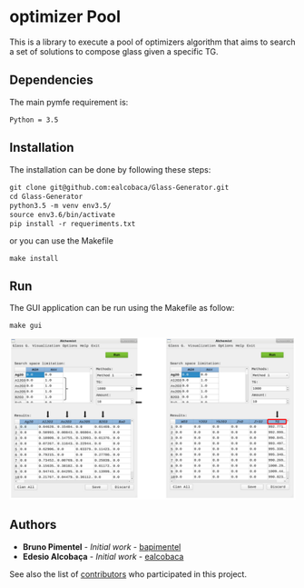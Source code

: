 # optimizer Pool
This is a library to execute a pool of optimizers algorithm that aims to search a set of solutions to compose glass given a specific TG.


## Dependencies
The main pymfe requirement is:
```
Python = 3.5
```


## Installation
The installation can be done by following these steps:
```
git clone git@github.com:ealcobaca/Glass-Generator.git
cd Glass-Generator
python3.5 -m venv env3.5/
source env3.6/bin/activate
pip install -r requeriments.txt
```

or you can use the Makefile
```
make install
```

## Run
The GUI application can be run using the Makefile as follow:
```
make gui
```
![Alchemist](https://github.com/ealcobaca/Glass-Generator/blob/master/alchemist-2018.png?raw=true)


## Authors
* **Bruno Pimentel** - *Initial work* - [bapimentel](https://github.com/bapimentel)
* **Edesio Alcobaça** - *Initial work* - [ealcobaca](https://github.com/ealcobaca)

See also the list of [contributors](https://github.com/ealcobaca/Glass-Generator/graphs/contributors) who participated in this project.


